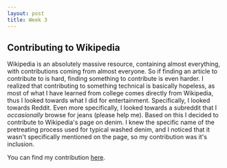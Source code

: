 ```yaml
---
layout: post
title: Week 3
---
```


## Contributing to Wikipedia
Wikipedia is an absolutely massive resource, containing almost everything, with contributions coming from almost everyone. So if finding an article to contribute to is hard, finding something to contribute is even harder. I realized that contributing to something technical is basically hopeless, as most of what I have learned from college comes directly from Wikipedia, thus I looked towards what I did for entertainment. Specifically, I looked towards Reddit. Even more specifically, I looked towards a subreddit that I *occasionally* browse for jeans (please help me). Based on this I decided to contribute to Wikipedia's page on denim. I knew the specific name of the pretreating process used for typical washed denim, and I noticed that it wasn't specifically mentioned on the page, so my contribution was it's inclusion. 

You can find my contribution [here](https://en.wikipedia.org/wiki/Special:Contributions/KeepItRealCatfish).
